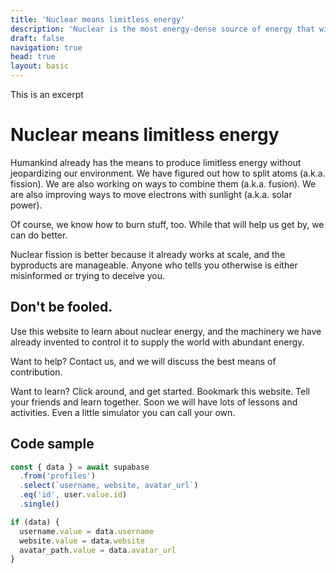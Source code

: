 ```yaml
---
title: 'Nuclear means limitless energy'
description: 'Nuclear is the most energy-dense source of energy that will be available until the end of time.'
draft: false
navigation: true
head: true
layout: basic
---
```


This is an excerpt
<!--more-->
# Nuclear means limitless energy

Humankind already has the means to produce limitless energy without jeopardizing our environment. We have figured out how to split atoms (a.k.a. fission). We are also working on ways to combine them (a.k.a. fusion). We are also improving ways to move electrons with sunlight (a.k.a. solar power).

Of course, we know how to burn stuff, too. While that will help us get by, we can do better.

Nuclear fission is better because it already works at scale, and the byproducts are manageable. Anyone who tells you otherwise is either misinformed or trying to deceive you.

## Don't be fooled.

Use this website to learn about nuclear energy, and the machinery we have already invented to control it to supply the world with abundant energy.

Want to help? Contact us, and we will discuss the best means of contribution.

Want to learn? Click around, and get started. Bookmark this website. Tell your friends and learn together. Soon we will have lots of lessons and activities. Even a little simulator you can call your own.

## Code sample

```ts [account.ts]{10-20}
const { data } = await supabase
  .from('profiles')
  .select(`username, website, avatar_url`)
  .eq('id', user.value.id)
  .single()

if (data) {
  username.value = data.username
  website.value = data.website
  avatar_path.value = data.avatar_url
}
```
